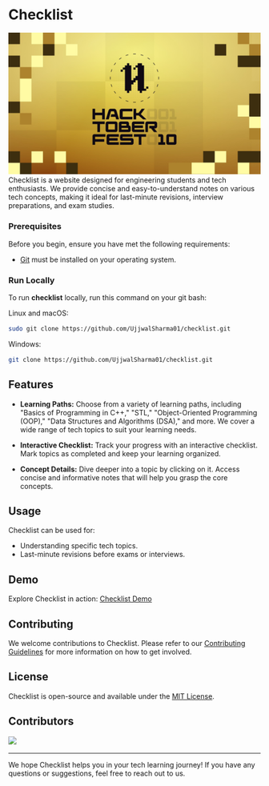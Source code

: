 # Checklist
<img src="Images/hacktoberfest2023.png">
Checklist is a website designed for engineering students and tech enthusiasts. We provide concise and easy-to-understand notes on various tech concepts, making it ideal for last-minute revisions, interview preparations, and exam studies.

### Prerequisites

Before you begin, ensure you have met the following requirements:

* [Git](https://git-scm.com/downloads "Download Git") must be installed on your operating system.

### Run Locally

To run **checklist** locally, run this command on your git bash:

Linux and macOS:

```bash
sudo git clone https://github.com/UjjwalSharma01/checklist.git
```

Windows:

```bash
git clone https://github.com/UjjwalSharma01/checklist.git
```

## Features

- **Learning Paths:** Choose from a variety of learning paths, including "Basics of Programming in C++," "STL," "Object-Oriented Programming (OOP)," "Data Structures and Algorithms (DSA)," and more. We cover a wide range of tech topics to suit your learning needs.

- **Interactive Checklist:** Track your progress with an interactive checklist. Mark topics as completed and keep your learning organized.

- **Concept Details:** Dive deeper into a topic by clicking on it. Access concise and informative notes that will help you grasp the core concepts.

## Usage

Checklist can be used for:

- Understanding specific tech topics.
- Last-minute revisions before exams or interviews.

## Demo

Explore Checklist in action: [Checklist Demo](https://checklist-theta.vercel.app/)

## Contributing

We welcome contributions to Checklist. Please refer to our [Contributing Guidelines](Contributing.md) for more information on how to get involved.

## License

Checklist is open-source and available under the [MIT License](LICENSE).

## Contributors

<a href="https://github.com/UjjwalSharma01/checklist/graphs/contributors">
  <img src="https://contrib.rocks/image?repo=UjjwalSharma01/checklist" />
</a>

---

We hope Checklist helps you in your tech learning journey! If you have any questions or suggestions, feel free to reach out to us.